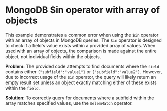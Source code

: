 # MongoDB $in operator with array of objects
This example demonstrates a common error when using the `$in` operator with an array of objects in MongoDB queries.  The `$in` operator is designed to check if a field's value exists within a provided array of values. When used with an array of objects, the comparison is made against the entire object, not individual fields within the objects.

**Problem:**  The provided code attempts to find documents where the `field` contains either `{"subfield":"value1"}` or `{"subfield":"value2"}`. However, due to incorrect usage of the `$in` operator, the query will likely return an empty result set unless an object exactly matching either of these exists within the `field`.

**Solution:** To correctly query for documents where a subfield within the array matches specified values, use the `$elemMatch` operator.